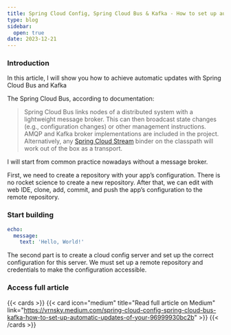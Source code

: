 ```yaml
---
title: Spring Cloud Config, Spring Cloud Bus & Kafka - How to set up automatic updates of your configuration
type: blog
sidebar:
  open: true
date: 2023-12-21
---
```


### Introduction
In this article, I will show you how to achieve automatic updates with Spring Cloud Bus and Kafka

The Spring Cloud Bus, according to documentation:

> Spring Cloud Bus links nodes of a distributed system with a lightweight message broker.
> This can then broadcast state changes (e.g., configuration changes) or other management instructions.
> AMQP and Kafka broker implementations are included in the project. 
> Alternatively, any [Spring Cloud Stream](https://spring.io/projects/spring-cloud-stream) binder on the classpath will work out of the box as a transport.

I will start from common practice nowadays without a message broker.

First, we need to create a repository with your app’s configuration. There is no rocket science to create a new repository.
After that, we can edit with web IDE, clone, add, commit, and push the app’s configuration to the remote repository.

### Start building
```yaml {filename="application.yml"}
echo:
  message:
    text: 'Hello, World!'
```

The second part is to create a cloud config server and set up the correct configuration for this server.
We must set up a remote repository and credentials to make the configuration accessible.

### Access full article
{{< cards >}}
{{< card icon="medium" title="Read full article on Medium" link="https://vrnsky.medium.com/spring-cloud-config-spring-cloud-bus-kafka-how-to-set-up-automatic-updates-of-your-96999930bc2b" >}}
{{< /cards >}}